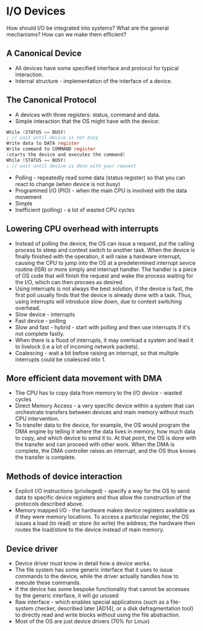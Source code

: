 # I/O Devices

How should I/O be integrated into systems? What are the general mechanisms? How can we make them efficient?

## A Canonical Device

- All devices have some specified interface and protocol for typical interaction.
- Internal structure - implementation of the interface of a device.

## The Canonical Protocol

- A devices with three registers: status, command and data.
- Simple interaction that the OS might have with the device:
```c
While (STATUS == BUSY)
; // wait until device is not busy
Write data to DATA register
Write command to COMMAND register
(starts the device and executes the command)
While (STATUS == BUSY)
; // wait until device is done with your request
```
- Polling - repeatedly read some data (status register) so that you can react to change (when device is not busy)
- Programmed I/O (PIO) - when the main CPU is involved with the data movement
- Simple
- Inefficient (polling) - a lot of wasted CPU cycles

## Lowering CPU overhead with interrupts

- Instead of polling the device, the OS can issue a request, put the calling process to sleep and context switch to another task. When the device is finally finished with the operation, it will raise a hardware interrupt, causing the CPU to jump into the OS at a predetermined interrupt sevice routine (ISR) or more simply and interrupt handler. The handler is a piece of OS code that will finish the request and wake the process waiting for the I/O, which can then procees as desired.
- Using interrupts is not always the best solution, if the device is fast, the first poll usually finds that the device is already done with a task. Thus, using interrupts will introduce slow down, due to context switching overhead.
- Slow device - interrupts
- Fast device - polling
- Slow and fast - hybrid - start with polling and then use interrupts if it's not complete fastly.
- When there is a flood of interrupts, it may overload a system and lead it to livelock (i.e a lot of incoming network packets).
- Coalescing - wait a bit before raising an interrupt, so that multiple interrupts could be coalesced into 1.

## More efficient data movement with DMA

- The CPU has to copy data from memory to the I/O device - wasted cycles
- Direct Memory Access - a very specific device within a system that can orchestrate transfers between devices and main memory without much CPU intervention.
- To transfer data to the device, for example, the OS would program the DMA engine by telling it where the data lives in memory, how much data to copy, and which device to send it to. At that point, the OS is done with the transfer and can proceed with other work. When the DMA is complete, the DMA controller raises an interrupt, and the OS thus knows the transfer is complete.

## Methods of device interaction

- Explicit I/O instructions (privileged) - specify a way for the OS to send data to specific device registers and thus allow the construction of the protocols described above.
- Memory mapped I/O - the hardware makes device registers available as if they were memory locations. To access a particular register, the OS issues a load (to read) or store (to write) the address; the hardware then routes the load/store to the device instead of main memory.

## Device driver

- Device driver must know in detail how a device works.
- The file system has some generic interface that it uses to issue commands to the device, while the driver actually handles how to execute these commands.
- If the device has some bespoke functionality that cannot be accesses by the generic interface, it will go unused
- Raw interface - which enables special applications (such as a file-system checker, described later [AD14], or a disk defragmentation tool) to directly read and write blocks without using the file abstraction.
- Most of the OS are just device drivers (70% for Linux)